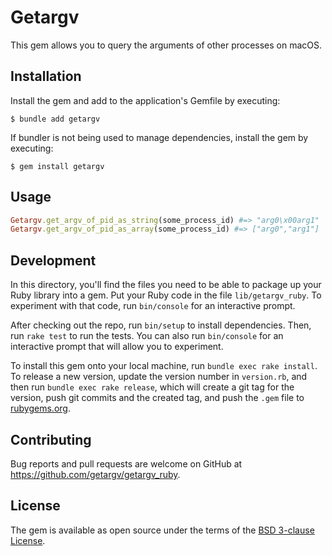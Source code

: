 # Getargv

This gem allows you to query the arguments of other processes on macOS.

## Installation

Install the gem and add to the application's Gemfile by executing:

    $ bundle add getargv

If bundler is not being used to manage dependencies, install the gem by executing:

    $ gem install getargv

## Usage

```ruby
Getargv.get_argv_of_pid_as_string(some_process_id) #=> "arg0\x00arg1"
Getargv.get_argv_of_pid_as_array(some_process_id) #=> ["arg0","arg1"]
```

## Development

In this directory, you'll find the files you need to be able to package up your Ruby library into a gem. Put your Ruby code in the file `lib/getargv_ruby`. To experiment with that code, run `bin/console` for an interactive prompt.

After checking out the repo, run `bin/setup` to install dependencies. Then, run `rake test` to run the tests. You can also run `bin/console` for an interactive prompt that will allow you to experiment.

To install this gem onto your local machine, run `bundle exec rake install`. To release a new version, update the version number in `version.rb`, and then run `bundle exec rake release`, which will create a git tag for the version, push git commits and the created tag, and push the `.gem` file to [rubygems.org](https://rubygems.org).

## Contributing

Bug reports and pull requests are welcome on GitHub at https://github.com/getargv/getargv_ruby.

## License

The gem is available as open source under the terms of the [BSD 3-clause License](https://opensource.org/licenses/BSD-3-Clause).
